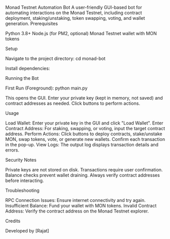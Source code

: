 Monad Testnet Automation Bot
A user-friendly GUI-based bot for automating interactions on the Monad Testnet, including contract deployment, staking/unstaking, token swapping, voting, and wallet generation.
Prerequisites

Python 3.8+
Node.js (for PM2, optional)
Monad Testnet wallet with MON tokens

Setup

Navigate to the project directory:
cd monad-bot


Install dependencies:



Running the Bot

First Run (Foreground):
python main.py

 This opens the GUI. Enter your private key (kept in memory, not saved) and contract addresses as needed. Click buttons to perform actions.

Usage

Load Wallet: Enter your private key in the GUI and click "Load Wallet".
Enter Contract Address: For staking, swapping, or voting, input the target contract address.
Perform Actions: Click buttons to deploy contracts, stake/unstake MON, swap tokens, vote, or generate new wallets. Confirm each transaction in the pop-up.
View Logs: The output log displays transaction details and errors.

Security Notes

Private keys are not stored on disk.
Transactions require user confirmation.
Balance checks prevent wallet draining.
Always verify contract addresses before interacting.

Troubleshooting

RPC Connection Issues: Ensure internet connectivity and try again.
Insufficient Balance: Fund your wallet with MON tokens.
Invalid Contract Address: Verify the contract address on the Monad Testnet explorer.

Credits

Developed by [Rajat]

